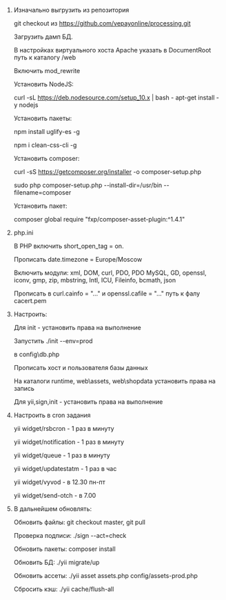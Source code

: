 1. Изначально выгрузить из репозитория

    git checkout из https://github.com/vepayonline/processing.git
    
    Загрузить дамп БД.
    
    В настройках виртуального хоста Apache указать в DocumentRoot путь к каталогу /web
    
    Включить mod_rewrite

    Установить NodeJS:
              
    curl -sL https://deb.nodesource.com/setup_10.x | bash -
    apt-get install -y nodejs
    
    Установить пакеты:
    
    npm install uglify-es -g
    
    npm i clean-css-cli -g    
    
    Установить composer:
    
    curl -sS https://getcomposer.org/installer -o composer-setup.php
    
    sudo php composer-setup.php --install-dir=/usr/bin --filename=composer
    
    Установить пакет:
    
    composer global require "fxp/composer-asset-plugin:^1.4.1"
    
2. php.ini

    В PHP включить short_open_tag = on.
    
    Прописать date.timezone = Europe/Moscow
    
    Включить модули: xml, DOM, curl, PDO, PDO MySQL,  GD, openssl, iconv, gmp, zip, mbstring, Intl, ICU, Fileinfo, bcmath, json
     
    Прописать в curl.cainfo = "..." и openssl.cafile = "..." путь к фалу cacert.pem

3. Настроить:

    Для init - установить права на выполнение
    
    Запустить ./init --env=prod
    
    в config\db.php 
    
    Прописать хост и пользователя базы данных
    
    На каталоги runtime, web\assets, web\shopdata установить права на запись
    
    Для yii,sign,init - установить права на выполнение

4. Настроить в cron задания

    yii widget/rsbcron - 1 раз в минуту
    
    yii widget/notification - 1 раз в минуту
    
    yii widget/queue - 1 раз в минуту
    
    yii widget/updatestatm - 1 раз в час
    
    yii widget/vyvod - в 12.30 пн-пт
    
    yii widget/send-otch - в 7.00

5. В дальнейшем обновлять:

    Обновить файлы: git checkout master, git pull 
    
    Проверка подписи: ./sign --act=check
    
    Обновить пакеты: composer install
    
    Обновить БД: ./yii migrate/up 
    
    Обновить ассеты: ./yii asset assets.php config/assets-prod.php
    
    Сбросить кэш: ./yii cache/flush-all
